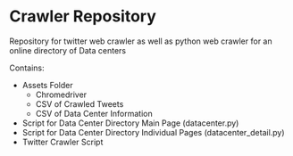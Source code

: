 # Crawler Repository
Repository for twitter web crawler as well as python web crawler for an online directory of Data centers

Contains:

* Assets Folder
  * Chromedriver
  * CSV of Crawled Tweets
  * CSV of Data Center Information
* Script for Data Center Directory Main Page (datacenter.py)
* Script for Data Center Directory Individual Pages (datacenter_detail.py)
* Twitter Crawler Script
